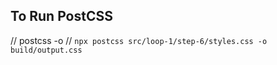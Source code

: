 ## To Run PostCSS

// postcss <input-file-path> -o <output-file-path> //
`npx postcss src/loop-1/step-6/styles.css -o build/output.css`